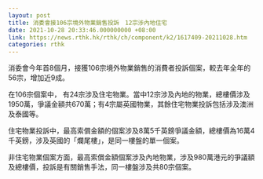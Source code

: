 ```yaml
---
layout: post
title: 消委會接106宗境外物業銷售投訴　12宗涉內地住宅
date: 2021-10-28 20:33:46.000000000 +08:00
link: https://news.rthk.hk/rthk/ch/component/k2/1617409-20211028.htm
categories: rthk
---
```


消委會今年首8個月，接獲106宗境外物業銷售的消費者投訴個案，較去年全年的56宗，增加近9成。

在106宗個案中， 有24宗涉及住宅物業。當中12宗涉及內地的物業，總樓價涉及1950萬，爭議金額共670萬；有4宗屬英國物業，其餘住宅物業投訴包括涉及澳洲及泰國等。

住宅物業投訴中，最高索償金額的個案涉及8萬5千英鎊爭議金額，總樓價為16萬4千英鎊，涉及英國的「爛尾樓」，是同一樓盤的單一個案。
 
非住宅物業個案方面，最高索償金額個案涉及內地物業，涉及980萬港元的爭議額及總樓價，投訴是有關銷售手法，同一樓盤涉及共80宗個案。
